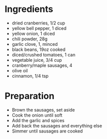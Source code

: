# Ingredients

- dried cranberries, 1/2 cup
- yellow bell pepper, 1 diced
- yellow onion, 1 diced
- chili powder, 28g
- garlic clove, 1, minced
- black beans, 19oz cooked
- diced/crushed tomatoes, 1 can
- vegetable juice, 3/4 cup
- cranberry/maple sausages, 4
- olive oil
- cinnamon, 1/4 tsp

# Preparation

- Brown the sausages, set aside
- Cook the onion until soft
- Add the garlic and spices
- Add back the sausages and everything else
- Simmer until sausages are cooked
